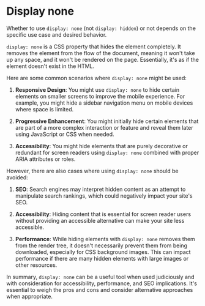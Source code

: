 # Display none

Whether to use `display: none` (not `display: hidden`) or not depends on the specific use case and desired behavior.

`display: none` is a CSS property that hides the element completely. It removes the element from the flow of the document, meaning it won't take up any space, and it won't be rendered on the page. Essentially, it's as if the element doesn't exist in the HTML.

Here are some common scenarios where `display: none` might be used:

1. **Responsive Design**: You might use `display: none` to hide certain elements on smaller screens to improve the mobile experience. For example, you might hide a sidebar navigation menu on mobile devices where space is limited.

2. **Progressive Enhancement**: You might initially hide certain elements that are part of a more complex interaction or feature and reveal them later using JavaScript or CSS when needed.

3. **Accessibility**: You might hide elements that are purely decorative or redundant for screen readers using `display: none` combined with proper ARIA attributes or roles.

However, there are also cases where using `display: none` should be avoided:

1. **SEO**: Search engines may interpret hidden content as an attempt to manipulate search rankings, which could negatively impact your site's SEO.

2. **Accessibility**: Hiding content that is essential for screen reader users without providing an accessible alternative can make your site less accessible.

3. **Performance**: While hiding elements with `display: none` removes them from the render tree, it doesn't necessarily prevent them from being downloaded, especially for CSS background images. This can impact performance if there are many hidden elements with large images or other resources.

In summary, `display: none` can be a useful tool when used judiciously and with consideration for accessibility, performance, and SEO implications. It's essential to weigh the pros and cons and consider alternative approaches when appropriate.
